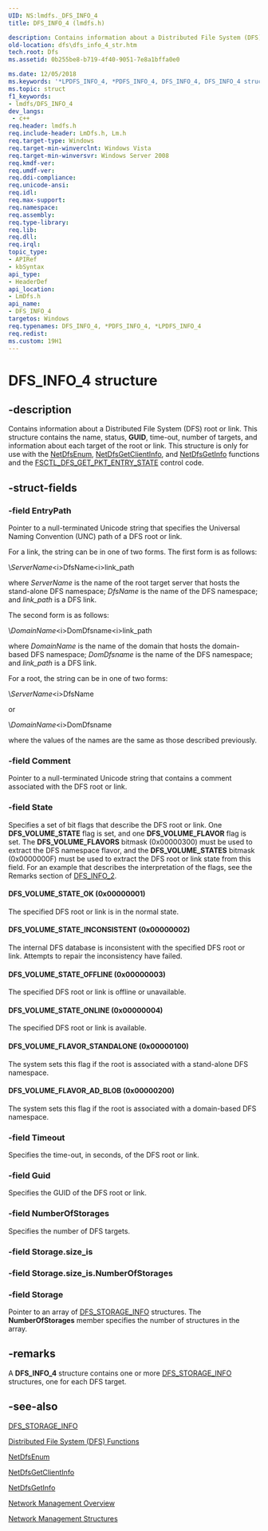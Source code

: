 ```yaml
---
UID: NS:lmdfs._DFS_INFO_4
title: DFS_INFO_4 (lmdfs.h)

description: Contains information about a Distributed File System (DFS) root or link. This structure contains the name, status, GUID, time-out, number of targets, and information about each target of the root or link.
old-location: dfs\dfs_info_4_str.htm
tech.root: Dfs
ms.assetid: 0b255be8-b719-4f40-9051-7e8a1bffa0e0

ms.date: 12/05/2018
ms.keywords: '*LPDFS_INFO_4, *PDFS_INFO_4, DFS_INFO_4, DFS_INFO_4 structure [Distributed File System], DFS_VOLUME_FLAVOR_AD_BLOB, DFS_VOLUME_FLAVOR_STANDALONE, DFS_VOLUME_STATE_INCONSISTENT, DFS_VOLUME_STATE_OFFLINE, DFS_VOLUME_STATE_OK, DFS_VOLUME_STATE_ONLINE, LPDFS_INFO_4, LPDFS_INFO_4 structure pointer [Distributed File System], PDFS_INFO_4, PDFS_INFO_4 structure pointer [Distributed File System], _win32_dfs_info_4_str, dfs.dfs_info_4_str, fs.dfs_info_4_str, lmdfs/DFS_INFO_4, lmdfs/LPDFS_INFO_4, lmdfs/PDFS_INFO_4, netmgmt.dfs_info_4_str'
ms.topic: struct
f1_keywords:
- lmdfs/DFS_INFO_4
dev_langs:
 - c++
req.header: lmdfs.h
req.include-header: LmDfs.h, Lm.h
req.target-type: Windows
req.target-min-winverclnt: Windows Vista
req.target-min-winversvr: Windows Server 2008
req.kmdf-ver: 
req.umdf-ver: 
req.ddi-compliance: 
req.unicode-ansi: 
req.idl: 
req.max-support: 
req.namespace: 
req.assembly: 
req.type-library: 
req.lib: 
req.dll: 
req.irql: 
topic_type:
- APIRef
- kbSyntax
api_type:
- HeaderDef
api_location:
- LmDfs.h
api_name:
- DFS_INFO_4
targetos: Windows
req.typenames: DFS_INFO_4, *PDFS_INFO_4, *LPDFS_INFO_4
req.redist: 
ms.custom: 19H1
---
```


# DFS_INFO_4 structure


## -description


Contains information about a Distributed File System (DFS) root or link. This structure contains the 
    name, status, <b>GUID</b>, time-out, number of targets, and information about each target of 
    the root or link. This structure is only for use with the <a href="https://docs.microsoft.com/previous-versions/windows/desktop/api/lmdfs/nf-lmdfs-netdfsenum">NetDfsEnum</a>, 
    <a href="https://docs.microsoft.com/previous-versions/windows/desktop/api/lmdfs/nf-lmdfs-netdfsgetclientinfo">NetDfsGetClientInfo</a>, and 
    <a href="https://docs.microsoft.com/previous-versions/windows/desktop/api/lmdfs/nf-lmdfs-netdfsgetinfo">NetDfsGetInfo</a> functions and the 
    <a href="https://docs.microsoft.com/windows/desktop/dfs/fsctl-dfs-get-pkt-entry-state">FSCTL_DFS_GET_PKT_ENTRY_STATE</a> control 
    code.


## -struct-fields




### -field EntryPath

Pointer to a null-terminated Unicode string that specifies the Universal Naming Convention (UNC) path of a 
       DFS root or link.

For a link, the string can be in one of two forms. The first form is as follows:

\\<i>ServerName</i>\<i>DfsName</i>\<i>link_path</i>

where <i>ServerName</i> is the name of the root target server that hosts the stand-alone 
       DFS namespace; <i>DfsName</i> is the name of the DFS namespace; and 
       <i>link_path</i> is a DFS link.

The second form is as follows:

\\<i>DomainName</i>\<i>DomDfsname</i>\<i>link_path</i>

where <i>DomainName</i> is the name of the domain that hosts the domain-based DFS 
       namespace; <i>DomDfsname</i> is the name of the DFS namespace; and 
       <i>link_path</i> is a DFS link.

For a root, the string can be in one of two forms:

\\<i>ServerName</i>\<i>DfsName</i>

or

\\<i>DomainName</i>\<i>DomDfsname</i>

where the values of the names are the same as those described previously.


### -field Comment

Pointer to a null-terminated Unicode string that contains a comment associated with the DFS root or 
      link.


### -field State

Specifies a set of bit flags that describe the DFS root or link. One 
      <b>DFS_VOLUME_STATE</b> flag is set, and one <b>DFS_VOLUME_FLAVOR</b> flag 
      is set. The <b>DFS_VOLUME_FLAVORS</b> bitmask (0x00000300) must be used to extract the DFS 
      namespace flavor, and the <b>DFS_VOLUME_STATES</b> bitmask (0x0000000F) must be used to 
      extract the DFS root or link state from this field. For an example that describes the interpretation of the 
      flags, see the Remarks section of <a href="https://docs.microsoft.com/windows/desktop/api/lmdfs/ns-lmdfs-dfs_info_2">DFS_INFO_2</a>.



#### DFS_VOLUME_STATE_OK (0x00000001)

The specified DFS root or link is in the normal state.



#### DFS_VOLUME_STATE_INCONSISTENT (0x00000002)

The internal DFS database is inconsistent with the specified DFS root or link. Attempts to repair the 
        inconsistency have failed.



#### DFS_VOLUME_STATE_OFFLINE (0x00000003)

The specified DFS root or link is offline or unavailable.



#### DFS_VOLUME_STATE_ONLINE (0x00000004)

The specified DFS root or link is available.



#### DFS_VOLUME_FLAVOR_STANDALONE (0x00000100)

The system sets this flag if the root is associated with a stand-alone DFS namespace.



#### DFS_VOLUME_FLAVOR_AD_BLOB (0x00000200)

The system sets this flag if the root is associated with a domain-based DFS namespace.


### -field Timeout

Specifies the time-out, in seconds, of the DFS root or link.


### -field Guid

Specifies the GUID of the DFS root or link.


### -field NumberOfStorages

Specifies the number of DFS targets.


### -field Storage.size_is

 


### -field Storage.size_is.NumberOfStorages

 


### -field Storage

Pointer to an array of <a href="https://docs.microsoft.com/windows/desktop/api/lmdfs/ns-lmdfs-dfs_storage_info">DFS_STORAGE_INFO</a> 
      structures. The <b>NumberOfStorages</b> member specifies the number of structures in the 
      array.


## -remarks



A <b>DFS_INFO_4</b> structure contains one or more 
    <a href="https://docs.microsoft.com/windows/desktop/api/lmdfs/ns-lmdfs-dfs_storage_info">DFS_STORAGE_INFO</a> structures, one for each DFS 
    target.




## -see-also




<a href="https://docs.microsoft.com/windows/desktop/api/lmdfs/ns-lmdfs-dfs_storage_info">DFS_STORAGE_INFO</a>



<a href="https://docs.microsoft.com/previous-versions/windows/desktop/dfs/distributed-file-system-dfs-functions">Distributed File System (DFS) Functions</a>



<a href="https://docs.microsoft.com/previous-versions/windows/desktop/api/lmdfs/nf-lmdfs-netdfsenum">NetDfsEnum</a>



<a href="https://docs.microsoft.com/previous-versions/windows/desktop/api/lmdfs/nf-lmdfs-netdfsgetclientinfo">NetDfsGetClientInfo</a>



<a href="https://docs.microsoft.com/previous-versions/windows/desktop/api/lmdfs/nf-lmdfs-netdfsgetinfo">NetDfsGetInfo</a>



<a href="https://docs.microsoft.com/windows/desktop/NetMgmt/network-management">Network Management Overview</a>



<a href="https://docs.microsoft.com/windows/desktop/NetMgmt/network-management-structures">Network Management Structures</a>
 

 

